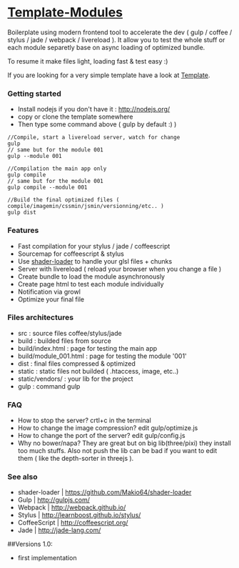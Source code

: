 # [Template-Modules](https://github.com/Makio64/Template-Modules)

Boilerplate using modern frontend tool to accelerate the dev ( gulp / coffee / stylus / jade / webpack / livereload ). It allow you to test the whole stuff or each module separetly base on async loading of optimized bundle. 

To resume it make files light, loading fast & test easy :) 

If you are looking for a very simple template have a look at [Template](https://github.com/Makio64/Template).

### Getting started 

- Install nodejs if you don't have it : http://nodejs.org/
- copy or clone the template somewhere
- Then type some command above ( gulp by default :) )

```
//Compile, start a livereload server, watch for change
gulp 
// same but for the module 001
gulp --module 001 

//Compilation the main app only
gulp compile
// same but for the module 001
gulp compile --module 001 

//Build the final optimized files ( compile/imagemin/cssmin/jsmin/versionning/etc.. )
gulp dist
```

### Features
- Fast compilation for your stylus / jade / coffeescript
- Sourcemap for coffeescript & stylus
- Use [shader-loader](https://github.com/Makio64/shader-loader) to handle your glsl files + chunks 
- Server with livereload ( reload your browser when you change a file )
- Create bundle to load the module asynchronously
- Create page html to test each module individually
- Notification via growl
- Optimize your final file

### Files architectures
- src : source files coffee/stylus/jade
- build : builded files from source
- build/index.html : page for testing the main app
- build/module_001.html : page for testing the module '001'
- dist : final files compressed & optimized 
- static : static files not builded ( .htaccess, image, etc..)
- static/vendors/ : your lib for the project
- gulp : command gulp

### FAQ
- How to stop the server? crtl+c in the terminal
- How to change the image compression? edit gulp/optimize.js
- How to change the port of the server? edit gulp/config.js
- Why no bower/napa? They are great but on big lib(three/pixi) they install too much stuffs. Also not push the lib can be bad if you want to edit them ( like the depth-sorter in threejs ).

### See also

- shader-loader | https://github.com/Makio64/shader-loader
- Gulp | http://gulpjs.com/
- Webpack | http://webpack.github.io/
- Stylus | http://learnboost.github.io/stylus/
- CoffeeScript | http://coffeescript.org/
- Jade | http://jade-lang.com/

##Versions
1.0:
- first implementation
